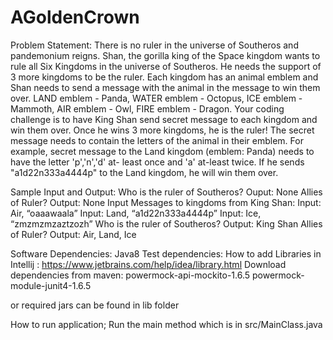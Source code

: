 # AGoldenCrown
Problem Statement:
There is no ruler in the universe of Southeros and pandemonium reigns. Shan, the gorilla king of the Space kingdom
wants to rule all Six Kingdoms in the universe of Southeros. He needs the support of 3 more kingdoms to be the ruler.
Each kingdom has an animal emblem and Shan needs to send a message with the animal in the message to win them over. LAND emblem - Panda, WATER emblem - Octopus, ICE emblem - Mammoth, AIR emblem - Owl, FIRE emblem - Dragon.
Your coding challenge is to have King Shan send secret message to each kingdom and win them over.
Once he wins 3 more kingdoms, he is the ruler! The secret message needs to contain the letters of the animal in their emblem. For example, secret message to the Land kingdom (emblem: Panda) needs to have the letter 'p','n','d' at- least once and 'a' at-least twice. If he sends "a1d22n333a4444p" to the Land kingdom, he will win them over.

Sample Input and Output:
Who is the ruler of Southeros? Ouput: None
Allies of Ruler?
Output: None
Input Messages to kingdoms from King Shan: Input: Air, “oaaawaala”
Input: Land, “a1d22n333a4444p”
Input: Ice, “zmzmzmzaztzozh”
Who is the ruler of Southeros? Output: King Shan
Allies of Ruler?
Output: Air, Land, Ice

Software Dependencies: Java8
Test dependencies:
How to add Libraries in Intellij : https://www.jetbrains.com/help/idea/library.html
Download dependencies from maven:
powermock-api-mockito-1.6.5
powermock-module-junit4-1.6.5

or required jars can be found in lib folder


How to run application;
Run the main method which is in src/MainClass.java
